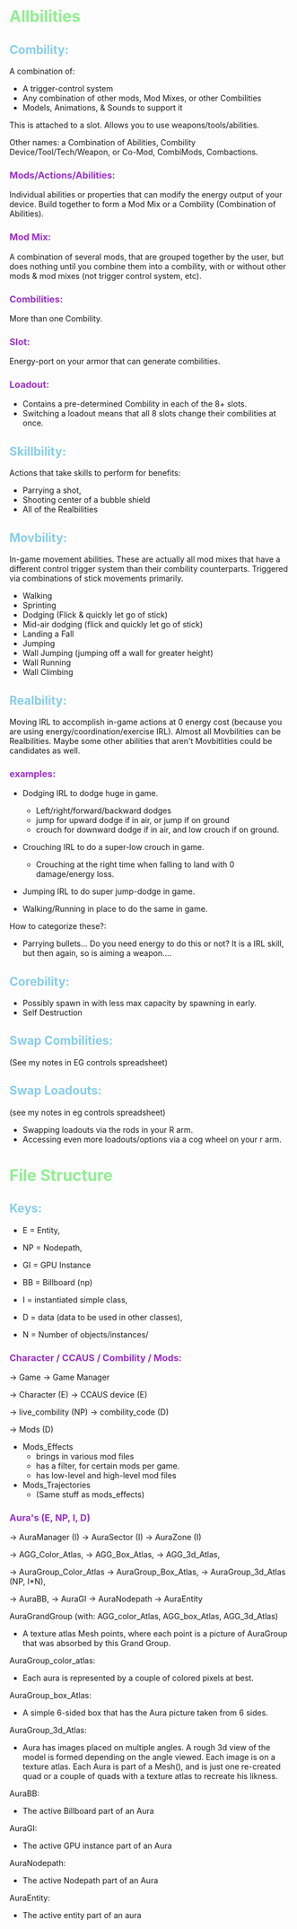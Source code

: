 <style>
    h1 { color: lightgreen; }
    h2 { color: skyblue; }
    h3 { color: darkorchid; }
</style>

<h1>
Allbilities
</h1>

<h2>
Combility:
</h2>

A combination of:
  - A trigger-control system
  - Any combination of other mods, Mod Mixes, or other Combilities
  - Models, Animations, & Sounds to support it


This is attached to a slot. Allows you to use weapons/tools/abilities.  

Other names: a Combination of Abilities, Combility Device/Tool/Tech/Weapon, or Co-Mod, CombiMods, Combactions. 

<h3>Mods/Actions/Abilities: </h3>

Individual abilities or properties that can modify the energy output of your device. Build together to form a Mod Mix or a Combility (Combination of Abilities). 

<h3>Mod Mix: </h3>

A combination of several mods, that are grouped together by the user, but does nothing until you combine them into a combility, with or without other mods & mod mixes (not trigger control system, etc).

<h3>Combilities: </h3>

More than one Combility.

<h3>Slot:</h3>

Energy-port on your armor that can generate combilities. 

<h3>Loadout: </h3>

- Contains a pre-determined Combility in each of the 8+ slots.
- Switching a loadout means that all 8 slots change their combilities at once. 

<h2>
Skillbility: 
</h2>

Actions that take skills to perform for benefits:
- Parrying a shot, 
- Shooting center of a bubble shield
- All of the Realbilities

<h2>
Movbility: 
</h2>

In-game movement abilities.
These are actually all mod mixes that have a different control trigger system than their combility counterparts. Triggered via combinations of stick movements primarily. 

- Walking
- Sprinting
- Dodging (Flick & quickly let go of stick)
- Mid-air dodging (flick and quickly let go of stick)
- Landing a Fall
- Jumping
- Wall Jumping (jumping off a wall for greater height)
- Wall Running
- Wall Climbing

<h2>
Realbility: 
</h2>

Moving IRL to accomplish in-game actions at 0 energy cost (because you are using energy/coordination/exercise IRL). Almost all Movbilities can be Realbilities. Maybe some other abilities that aren't Movbitlities could be candidates as well. 

<h3>examples: </h3>

- Dodging IRL to dodge huge in game.
    - Left/right/forward/backward dodges
    - jump for upward dodge if in air, or jump if on ground
    - crouch for downward dodge if in air, and low crouch if on ground. 

- Crouching IRL to do a super-low crouch in game.
    - Crouching at the right time when falling to land with 0 damage/energy loss. 
- Jumping IRL to do super jump-dodge in game. 
- Walking/Running in place to do the same in game. 


How to categorize these?:
- Parrying bullets... Do you need energy to do this or not? It is a IRL skill, but then again, so is aiming a weapon.... 


<h2>
Corebility:
</h2>

- Possibly spawn in with less max capacity by spawning in early. 
- Self Destruction

<h2>
Swap Combilities:
</h2>

(See my notes in EG controls spreadsheet)

<h2>
Swap Loadouts:
</h2>

(see my notes in eg controls spreadsheet)

- Swapping loadouts via the rods in your R arm.
- Accessing even more loadouts/options via a cog wheel on your r arm.



<h1>
File Structure
</h1>

<h2>
Keys:
</h2>

</h4>

- E = Entity,
- NP = Nodepath,
- GI = GPU Instance
- BB = Billboard (np)
- I = instantiated simple class,
- D = data (data to be used in other classes),

- N = Number of objects/instances/




<h3>
Character / CCAUS / Combility / Mods:
</h3>
-> Game -> Game Manager

-> Character (E) -> CCAUS device (E)

-> live_combility (NP) -> combility_code (D)

-> Mods (D)
 - Mods_Effects 
    - brings in various mod files
    - has a filter, for certain mods per game.
    - has low-level and high-level mod files
 - Mods_Trajectories
    - (Same stuff as mods_effects)



<h3>
Aura's (E, NP, I, D)
</h3>
-> AuraManager (I) -> AuraSector (I) -> AuraZone (I)

-> AGG_Color_Atlas, -> AGG_Box_Atlas, -> AGG_3d_Atlas, 

-> AuraGroup_Color_Atlas -> AuraGroup_Box_Atlas, -> AuraGroup_3d_Atlas (NP, I*N), 

-> AuraBB, -> AuraGI -> AuraNodepath -> AuraEntity



AuraGrandGroup
(with: AGG_color_Atlas, AGG_box_Atlas, AGG_3d_Atlas)
- A texture atlas Mesh points, where each point is a picture of AuraGroup that was absorbed by this Grand Group. 

AuraGroup_color_atlas:
- Each aura is represented by a couple of colored pixels at best. 

AuraGroup_box_Atlas:
- A simple 6-sided box that has the Aura picture taken from 6 sides. 

AuraGroup_3d_Atlas:
- Aura has images placed on multiple angles. A rough 3d view of the model is formed depending on the angle viewed. Each image is on a texture atlas. Each Aura is part of a Mesh(), and is just
one re-created quad or a couple of quads with a texture atlas to recreate his likness. 

AuraBB:
- The active Billboard part of an Aura

AuraGI:
- The active GPU instance part of an Aura

AuraNodepath:
- The active Nodepath part of an Aura

AuraEntity: 
- The active entity part of an aura



